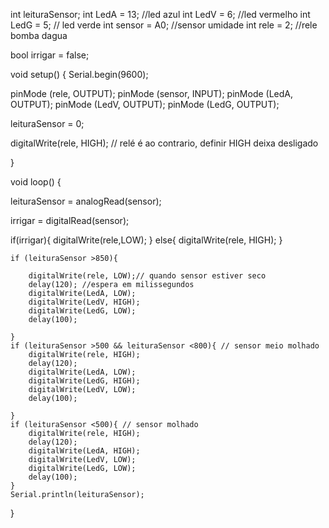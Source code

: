 int leituraSensor; 
int LedA = 13; //led azul
int LedV = 6; //led vermelho
int LedG = 5; // led verde
int sensor = A0; //sensor umidade
int rele = 2; //rele bomba dagua

bool irrigar = false;


void setup() {
  Serial.begin(9600);

  pinMode (rele,  OUTPUT);
  pinMode (sensor, INPUT); 
  pinMode (LedA,  OUTPUT);
  pinMode (LedV,  OUTPUT);
  pinMode (LedG,  OUTPUT);

  leituraSensor = 0;

  digitalWrite(rele, HIGH); // relé é ao contrario, definir HIGH deixa desligado

}

void loop() {
  
 leituraSensor = analogRead(sensor); 
 
 irrigar = digitalRead(sensor);

 if(irrigar){
  digitalWrite(rele,LOW);
 }
 else{
  digitalWrite(rele, HIGH);
 }
 
    if (leituraSensor >850){
      
        digitalWrite(rele, LOW);// quando sensor estiver seco
        delay(120); //espera em milissegundos
        digitalWrite(LedA, LOW);
        digitalWrite(LedV, HIGH);
        digitalWrite(LedG, LOW);
        delay(100);

    }
    if (leituraSensor >500 && leituraSensor <800){ // sensor meio molhado
        digitalWrite(rele, HIGH);
        delay(120);
        digitalWrite(LedA, LOW);
        digitalWrite(LedG, HIGH);
        digitalWrite(LedV, LOW);
        delay(100);
      
    }
    if (leituraSensor <500){ // sensor molhado
        digitalWrite(rele, HIGH);
        delay(120);
        digitalWrite(LedA, HIGH);
        digitalWrite(LedV, LOW);
        digitalWrite(LedG, LOW);
        delay(100);
    }
    Serial.println(leituraSensor);


}
